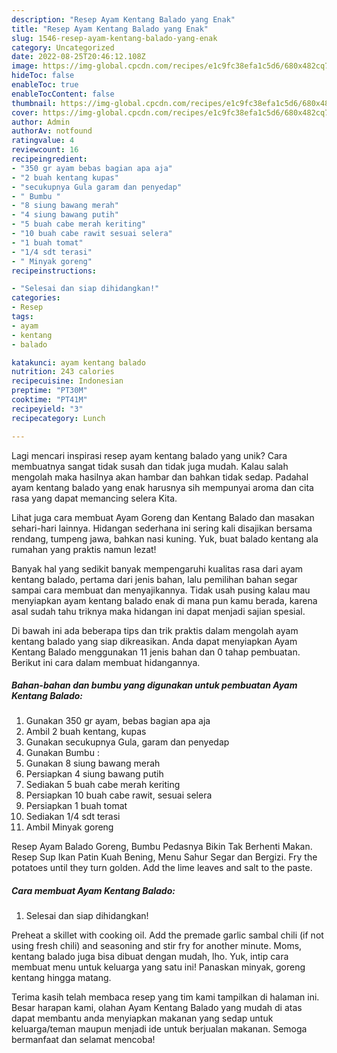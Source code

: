 ```yaml
---
description: "Resep Ayam Kentang Balado yang Enak"
title: "Resep Ayam Kentang Balado yang Enak"
slug: 1546-resep-ayam-kentang-balado-yang-enak
category: Uncategorized
date: 2022-08-25T20:46:12.108Z
image: https://img-global.cpcdn.com/recipes/e1c9fc38efa1c5d6/680x482cq70/ayam-kentang-balado-foto-resep-utama.jpg
hideToc: false
enableToc: true
enableTocContent: false
thumbnail: https://img-global.cpcdn.com/recipes/e1c9fc38efa1c5d6/680x482cq70/ayam-kentang-balado-foto-resep-utama.jpg
cover: https://img-global.cpcdn.com/recipes/e1c9fc38efa1c5d6/680x482cq70/ayam-kentang-balado-foto-resep-utama.jpg
author: Admin
authorAv: notfound
ratingvalue: 4
reviewcount: 16
recipeingredient:
- "350 gr ayam bebas bagian apa aja"
- "2 buah kentang kupas"
- "secukupnya Gula garam dan penyedap"
- " Bumbu "
- "8 siung bawang merah"
- "4 siung bawang putih"
- "5 buah cabe merah keriting"
- "10 buah cabe rawit sesuai selera"
- "1 buah tomat"
- "1/4 sdt terasi"
- " Minyak goreng"
recipeinstructions:

- "Selesai dan siap dihidangkan!"
categories:
- Resep
tags:
- ayam
- kentang
- balado

katakunci: ayam kentang balado 
nutrition: 243 calories
recipecuisine: Indonesian
preptime: "PT30M"
cooktime: "PT41M"
recipeyield: "3"
recipecategory: Lunch

---
```





Lagi mencari inspirasi resep ayam kentang balado yang unik? Cara membuatnya sangat tidak susah dan tidak juga mudah. Kalau salah mengolah maka hasilnya akan hambar dan bahkan tidak sedap. Padahal ayam kentang balado yang enak harusnya sih mempunyai aroma dan cita rasa yang dapat memancing selera Kita.





Lihat juga cara membuat Ayam Goreng dan Kentang Balado dan masakan sehari-hari lainnya. Hidangan sederhana ini sering kali disajikan bersama rendang, tumpeng jawa, bahkan nasi kuning. Yuk, buat balado kentang ala rumahan yang praktis namun lezat!

Banyak hal yang sedikit banyak mempengaruhi kualitas rasa dari ayam kentang balado, pertama dari jenis bahan, lalu pemilihan bahan segar sampai cara membuat dan menyajikannya. Tidak usah pusing kalau mau menyiapkan ayam kentang balado enak di mana pun kamu berada, karena asal sudah tahu triknya maka hidangan ini dapat menjadi sajian spesial.






Di bawah ini ada beberapa tips dan trik praktis dalam mengolah ayam kentang balado yang siap dikreasikan. Anda dapat menyiapkan Ayam Kentang Balado menggunakan 11 jenis bahan dan 0 tahap pembuatan. Berikut ini cara dalam membuat hidangannya.

<!--inarticleads1-->

##### Bahan-bahan dan bumbu yang digunakan untuk pembuatan Ayam Kentang Balado:

1. Gunakan 350 gr ayam, bebas bagian apa aja
1. Ambil 2 buah kentang, kupas
1. Gunakan secukupnya Gula, garam dan penyedap
1. Gunakan  Bumbu :
1. Gunakan 8 siung bawang merah
1. Persiapkan 4 siung bawang putih
1. Sediakan 5 buah cabe merah keriting
1. Persiapkan 10 buah cabe rawit, sesuai selera
1. Persiapkan 1 buah tomat
1. Sediakan 1/4 sdt terasi
1. Ambil  Minyak goreng


Resep Ayam Balado Goreng, Bumbu Pedasnya Bikin Tak Berhenti Makan. Resep Sup Ikan Patin Kuah Bening, Menu Sahur Segar dan Bergizi. Fry the potatoes until they turn golden. Add the lime leaves and salt to the paste. 

<!--inarticleads2-->

##### Cara membuat Ayam Kentang Balado:


1. Selesai dan siap dihidangkan!

Preheat a skillet with cooking oil. Add the premade garlic sambal chili (if not using fresh chili) and seasoning and stir fry for another minute. Moms, kentang balado juga bisa dibuat dengan mudah, lho. Yuk, intip cara membuat menu untuk keluarga yang satu ini! Panaskan minyak, goreng kentang hingga matang. 

Terima kasih telah membaca resep yang tim kami tampilkan di halaman ini. Besar harapan kami, olahan Ayam Kentang Balado yang mudah di atas dapat membantu anda menyiapkan makanan yang sedap untuk keluarga/teman maupun menjadi ide untuk berjualan makanan. Semoga bermanfaat dan selamat mencoba!
